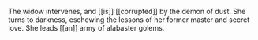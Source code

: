 The widow intervenes, and [[is]] [[corrupted]] by the demon of dust. She turns to darkness, eschewing the lessons of her former master and secret love. She leads [[an]] army of alabaster golems.